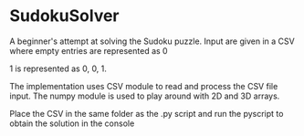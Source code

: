 # SudokuSolver
A beginner's attempt at solving the Sudoku puzzle. Input are given in a CSV where empty entries are represented as 0

<empty><empty>1 is represented as 0, 0, 1.

The implementation uses CSV module to read and process the CSV file input.
The numpy module is used to play around with 2D and 3D arrays.


Place the CSV in the same folder as the .py script and run the pyscript to obtain the solution in the console


